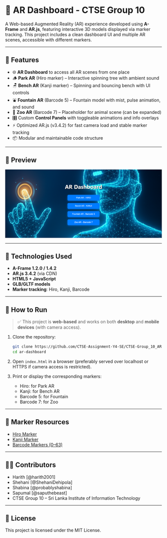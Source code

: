 # 📱 AR Dashboard - CTSE Group 10

A Web-based Augmented Reality (AR) experience developed using **A-Frame** and **AR.js**, featuring interactive 3D models displayed via marker tracking. This project includes a clean dashboard UI and multiple AR scenes, accessible with different markers.

---

## 🚀 Features

- 🌐 **AR Dashboard** to access all AR scenes from one place
- 🪵 **Park AR** (Hiro marker) – Interactive spinning tree with ambient sound
- 🪑 **Bench AR** (Kanji marker) – Spinning and bouncing bench with UI controls
- ⛲ **Fountain AR** (Barcode 5) – Fountain model with mist, pulse animation, and sound
- 🦁 **Zoo AR** (Barcode 7) – Placeholder for animal scene (can be expanded)
- 🎛️ Custom **Control Panels** with toggleable animations and info overlays
- ⚡ Optimized AR.js (v3.4.2) for fast camera load and stable marker tracking
- 📦 Modular and maintainable code structure

---

## 📸 Preview

![AR Dashboard UI](UI.png)

---

## 🧰 Technologies Used

- **A-Frame 1.2.0 / 1.4.2**
- **AR.js 3.4.2** (via CDN)
- **HTML5 + JavaScript**
- **GLB/GLTF models**
- **Marker tracking**: Hiro, Kanji, Barcode

---

## 🧪 How to Run

> ✅ This project is **web-based** and works on both **desktop** and **mobile devices** (with camera access).

1. Clone the repository:
   ```bash
   git clone https://github.com/CTSE-Assignment-Y4-SE/CTSE-Group_10_AR.git 
   cd ar-dashboard
   ```

2. Open `index.html` in a browser (preferably served over localhost or HTTPS if camera access is restricted).

3. Print or display the corresponding markers:
   - Hiro: for Park AR
   - Kanji: for Bench AR
   - Barcode 5: for Fountain
   - Barcode 7: for Zoo

---

## 📌 Marker Resources

- [Hiro Marker](https://raw.githubusercontent.com/AR-js-org/AR.js/master/three.js/examples/marker-training/examples/pattern-files/pattern-hiro.png)
- [Kanji Marker](https://raw.githubusercontent.com/AR-js-org/AR.js/master/three.js/examples/marker-training/examples/pattern-files/pattern-kanji.png)
- [Barcode Markers (0–63)](https://github.com/AR-js-org/AR.js/blob/master/aframe/examples/marker-training/examples/barcode-markers/barcodes.pdf)

---

## 🧑‍💻 Contributors

- Harith [@harith2001]
- Shehani [@ShehaniDehipola]
- Shabina [@probablyshabina]
- Sapumal [@saputhebeast]
- CTSE Group 10 – Sri Lanka Institute of Information Technology

---

## 📜 License

This project is licensed under the MIT License.  

